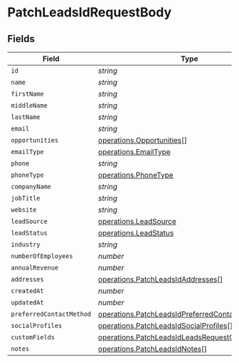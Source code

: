 # PatchLeadsIdRequestBody


## Fields

| Field                                                                                                                | Type                                                                                                                 | Required                                                                                                             | Description                                                                                                          |
| -------------------------------------------------------------------------------------------------------------------- | -------------------------------------------------------------------------------------------------------------------- | -------------------------------------------------------------------------------------------------------------------- | -------------------------------------------------------------------------------------------------------------------- |
| `id`                                                                                                                 | *string*                                                                                                             | :heavy_minus_sign:                                                                                                   | N/A                                                                                                                  |
| `name`                                                                                                               | *string*                                                                                                             | :heavy_minus_sign:                                                                                                   | N/A                                                                                                                  |
| `firstName`                                                                                                          | *string*                                                                                                             | :heavy_minus_sign:                                                                                                   | N/A                                                                                                                  |
| `middleName`                                                                                                         | *string*                                                                                                             | :heavy_minus_sign:                                                                                                   | N/A                                                                                                                  |
| `lastName`                                                                                                           | *string*                                                                                                             | :heavy_minus_sign:                                                                                                   | N/A                                                                                                                  |
| `email`                                                                                                              | *string*                                                                                                             | :heavy_minus_sign:                                                                                                   | N/A                                                                                                                  |
| `opportunities`                                                                                                      | [operations.Opportunities](../../models/operations/opportunities.md)[]                                               | :heavy_minus_sign:                                                                                                   | N/A                                                                                                                  |
| `emailType`                                                                                                          | [operations.EmailType](../../models/operations/emailtype.md)                                                         | :heavy_minus_sign:                                                                                                   | N/A                                                                                                                  |
| `phone`                                                                                                              | *string*                                                                                                             | :heavy_minus_sign:                                                                                                   | N/A                                                                                                                  |
| `phoneType`                                                                                                          | [operations.PhoneType](../../models/operations/phonetype.md)                                                         | :heavy_minus_sign:                                                                                                   | N/A                                                                                                                  |
| `companyName`                                                                                                        | *string*                                                                                                             | :heavy_minus_sign:                                                                                                   | N/A                                                                                                                  |
| `jobTitle`                                                                                                           | *string*                                                                                                             | :heavy_minus_sign:                                                                                                   | N/A                                                                                                                  |
| `website`                                                                                                            | *string*                                                                                                             | :heavy_minus_sign:                                                                                                   | N/A                                                                                                                  |
| `leadSource`                                                                                                         | [operations.LeadSource](../../models/operations/leadsource.md)                                                       | :heavy_minus_sign:                                                                                                   | N/A                                                                                                                  |
| `leadStatus`                                                                                                         | [operations.LeadStatus](../../models/operations/leadstatus.md)                                                       | :heavy_minus_sign:                                                                                                   | N/A                                                                                                                  |
| `industry`                                                                                                           | *string*                                                                                                             | :heavy_minus_sign:                                                                                                   | N/A                                                                                                                  |
| `numberOfEmployees`                                                                                                  | *number*                                                                                                             | :heavy_minus_sign:                                                                                                   | N/A                                                                                                                  |
| `annualRevenue`                                                                                                      | *number*                                                                                                             | :heavy_minus_sign:                                                                                                   | N/A                                                                                                                  |
| `addresses`                                                                                                          | [operations.PatchLeadsIdAddresses](../../models/operations/patchleadsidaddresses.md)[]                               | :heavy_minus_sign:                                                                                                   | N/A                                                                                                                  |
| `createdAt`                                                                                                          | *number*                                                                                                             | :heavy_minus_sign:                                                                                                   | N/A                                                                                                                  |
| `updatedAt`                                                                                                          | *number*                                                                                                             | :heavy_minus_sign:                                                                                                   | N/A                                                                                                                  |
| `preferredContactMethod`                                                                                             | [operations.PatchLeadsIdPreferredContactMethod](../../models/operations/patchleadsidpreferredcontactmethod.md)       | :heavy_minus_sign:                                                                                                   | N/A                                                                                                                  |
| `socialProfiles`                                                                                                     | [operations.PatchLeadsIdSocialProfiles](../../models/operations/patchleadsidsocialprofiles.md)[]                     | :heavy_minus_sign:                                                                                                   | N/A                                                                                                                  |
| `customFields`                                                                                                       | [operations.PatchLeadsIdLeadsRequestCustomFields](../../models/operations/patchleadsidleadsrequestcustomfields.md)[] | :heavy_minus_sign:                                                                                                   | N/A                                                                                                                  |
| `notes`                                                                                                              | [operations.PatchLeadsIdNotes](../../models/operations/patchleadsidnotes.md)[]                                       | :heavy_minus_sign:                                                                                                   | N/A                                                                                                                  |